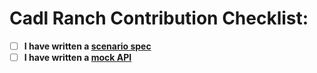 # Cadl Ranch Contribution Checklist:

- [ ] **I have written a [scenario spec](../docs/writing-scenario-spec.md)**
- [ ] **I have written a [mock API](../docs/writing-mock-apis.md)**
